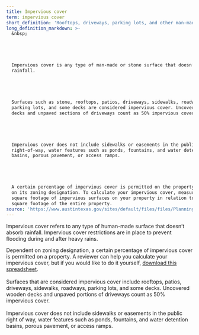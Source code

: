 ```yaml
---
title: Impervious cover
term: impervious cover
short_definition: 'Rooftops, driveways, parking lots, and other man-made or stone surfaces that keep water from being absorbed into the ground.'
long_definition_markdown: >-
  &nbsp;





  Impervious cover is any type of man-made or stone surface that doesn’t absorb
  rainfall.





  Surfaces such as stone, rooftops, patios, driveways, sidewalks, roadways,
  parking lots, and some decks are considered impervious cover. Uncovered wooden
  decks and unpaved sections of driveways count as 50% impervious cover.





  Impervious cover does not include sidewalks or easements in the public
  right-of-way, water features such as ponds, fountains, and water detention
  basins, porous pavement, or access ramps.





  A certain percentage of impervious cover is permitted on the property depending
  on its zoning designation. To calculate your impervious cover, measure the
  square footage of impervious surfaces on your property in relation to the
  square footage of the entire property.
source: 'https://www.austintexas.gov/sites/default/files/files/Planning/CodeNEXT/ALDC_PRD_23_LandDevelopmentCode_Combined_2017_0130_web.pdf","CodeNext 2M-1 p.15'
---
```



Impervious cover refers to any type of human-made surface that doesn’t absorb rainfall. Impervious cover restrictions are in place to prevent flooding during and after heavy rains.

Dependent on zoning designation, a certain percentage of impervious cover is permitted on a property. A reviewer can help you calculate your impervious cover, but if you would like to do it yourself, [download this spreadsheet](https://www.austintexas.gov/sites/default/files/files/Planning/Residential/Calculation_aid.xls).
<br>
<br>Surfaces that are considered impervious cover include rooftops, patios, driveways, sidewalks, roadways, parking lots, and some decks. Uncovered wooden decks and unpaved portions of driveways count as 50% impervious cover.
<br>
<br>Impervious cover does not include sidewalks or easements in the public right of way, water features such as ponds, fountains, and water detention basins, porous pavement, or access ramps.